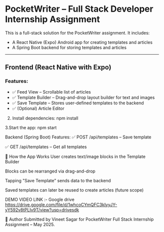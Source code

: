 # PocketWriter – Full Stack Developer Internship Assignment

This is a full-stack solution for the PocketWriter assignment. It includes:
- A React Native (Expo) Android app for creating templates and articles
- A Spring Boot backend for storing templates and articles

---

## Frontend (React Native with Expo)

### Features:
- ✅ Feed View – Scrollable list of articles
- ✅ Template Builder – Drag-and-drop layout builder for text and images
- ✅ Save Template – Stores user-defined templates to the backend
- ✅ (Optional) Article Editor

2. Install dependencies:
 npm install

3.Start the app:
npm start

 Backend (Spring Boot)
Features:
✅ POST /api/templates – Save template

✅ GET /api/templates – Get all templates

🚀 How the App Works
User creates text/image blocks in the Template Builder

Blocks can be rearranged via drag-and-drop

Tapping "Save Template" sends data to the backend

Saved templates can later be reused to create articles (future scope)

DEMO VIDEO LINK :- Google drive
https://drive.google.com/file/d/1whcoCYmQFC3kIyyJY-yY592v8tPLIv9T/view?usp=drivesdk

🙌 Author
Submitted by Vineet Sagar for PocketWriter Full Stack Internship Assignment – May 2025.
